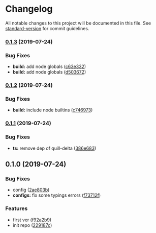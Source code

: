 # Changelog

All notable changes to this project will be documented in this file. See [standard-version](https://github.com/conventional-changelog/standard-version) for commit guidelines.

### [0.1.3](https://github.com/igorivaniuk/md-to-quill-delta/compare/v0.1.2...v0.1.3) (2019-07-24)

### Bug Fixes

- **build:** add node globals ([c63e332](https://github.com/igorivaniuk/md-to-quill-delta/commit/c63e332))
- **build:** add node globals ([d503672](https://github.com/igorivaniuk/md-to-quill-delta/commit/d503672))

### [0.1.2](https://github.com/igorivaniuk/md-to-quill-delta/compare/v0.1.1...v0.1.2) (2019-07-24)

### Bug Fixes

- **build:** include node builtins ([c746973](https://github.com/igorivaniuk/md-to-quill-delta/commit/c746973))

### [0.1.1](https://github.com/igorivaniuk/md-to-quill-delta/compare/v0.1.0...v0.1.1) (2019-07-24)

### Bug Fixes

- **ts:** remove dep of quill-delta ([386e683](https://github.com/igorivaniuk/md-to-quill-delta/commit/386e683))

## 0.1.0 (2019-07-24)

### Bug Fixes

- config ([2ae803b](https://github.com/igorivaniuk/md-to-quill-delta/commit/2ae803b))
- **configs:** fix some typings errors ([f73712f](https://github.com/igorivaniuk/md-to-quill-delta/commit/f73712f))

### Features

- first ver ([f92a2b9](https://github.com/igorivaniuk/md-to-quill-delta/commit/f92a2b9))
- init repo ([229187c](https://github.com/igorivaniuk/md-to-quill-delta/commit/229187c))
